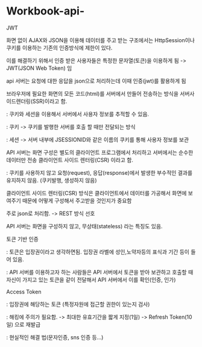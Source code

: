 # Workbook-api-
JWT

화면 없이 AJAX와 JSON을 이용해 데이터를 주고 받는 구조에서는 HttpSession이나 쿠키를 이용하는 기존의 인증방식에 제한이 있다.

이를 해결하기 위해서 인증 받은 사용자들은 특정한 문자열(토큰)을 이용하게 됨 -> JWT(JSON Web Token) 임

api 서버는 요청에 대한 응답을 json으로 처리하는데 이때 인증(jwt)를 활용하게 됨


브라우저에 필요한 화면의 모든 코드(html)를 서버에서 만들어 전송하는 방식을 서버사이드렌더링(SSR)이라고 함.

: 쿠키와 세션을 이용해서 서버에서 사용자 정보를 추적할 수 있음.

: 쿠키 -> 쿠키를 발행한 서버를 호출 할 때만 전달되는 방식

: 세션 -> 서버 내부에 JSESSIONID와 같은 이름의 쿠키를 통해 사용자 정보를 보관

API 서버는 화면 구성은 별도의 클라이언트 프로그램에서 처리하고 서버에서는 순수한 데이터만 전송 클라이언트 사이드 렌터링(CSR) 이라고 함.

: 쿠키를 사용하지 않고 요청(request), 응답(response)에서 발생한 부수적인 결과를 유지하지 않음. (쿠키발행, 생성하지 않음)


클라이언트 사이드 렌터링(CSR) 방식은 클라이언트에서 데이터를 가공해서 화면에 보여주기 때문에 어떻게 구성해서 주고받을 것인지가 중요함

주로 json로 처리함. -> REST 방식 선호

API 서버는 화면을 구성하지 않고, 무상태(stateless) 라는 특징도 있음. 

토큰 기반 인증 

: 토큰은 입장권이라고 생각하면됨. 입장권 라벨에 성인,노약자등의 표식과 기간 등이 들어 있음.

: API 서버를 이용하고자 하는 사람들은 API 서버에서 토큰을 받아 보관하고 호출할 때 자신이 가지고 있는 토큰을 같이 전달해서 API 서버에서 이를 확인(인증, 인가)



Access Token

: 입장권에 해당하는 토큰 (특정자원에 접근할 권한이 있는지 검사)

: 해킹에 주의가 필요함. -> 최대한 유효기간을 짧게 지정(1일) -> Refresh Token(10일) 으로 재발급

: 현실적인 해결 법(문자인증, sns 인증 등...)

